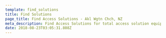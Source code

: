 ```yaml
---
template: find_solutions
title: Find Solutions
page_title: Find Access Solutions - Akl Wgtn Chch, NZ
meta_description: Find Access Solutions for total access solution equipment. 100% NZ owned & operated. Read about us - Make an enquiry today.
date: 2018-08-23T03:05:31.808Z
---
```


